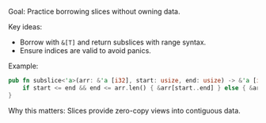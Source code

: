 Goal: Practice borrowing slices without owning data.

Key ideas:
- Borrow with `&[T]` and return subslices with range syntax.
- Ensure indices are valid to avoid panics.

Example:
```rust
pub fn subslice<'a>(arr: &'a [i32], start: usize, end: usize) -> &'a [i32] {
    if start <= end && end <= arr.len() { &arr[start..end] } else { &arr[0..0] }
}
```

Why this matters: Slices provide zero-copy views into contiguous data.


